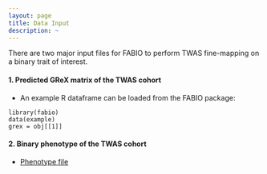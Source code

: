 ```yaml
---
layout: page
title: Data Input
description: ~
---
```

There are two major input files for FABIO to perform TWAS fine-mapping on a binary trait of interest.
#### 1. Predicted GReX matrix of the TWAS cohort
  * An example R dataframe can be loaded from the FABIO package:
 ```
 library(fabio)
 data(example)
 grex = obj[[1]]
 ```
  
#### 2. Binary phenotype of the TWAS cohort
  * [Phenotype file](https://github.com/superggbond/FABIO-command-line-tool/blob/main/data/pheno.txt)
